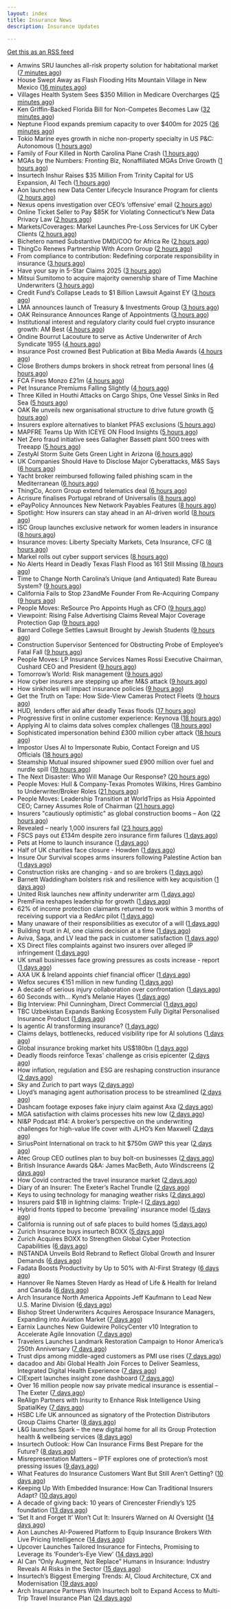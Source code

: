 ```yaml
---
layout: index
title: Insurance News
description: Insurance Updates

---
```


[Get this as an RSS feed](/insurance.rss)

<!-- news_marker starts -->
- Amwins SRU launches all-risk property solution for habitational market ([7 minutes ago](https://www.reinsurancene.ws/amwins-sru-launches-all-risk-property-solution-for-habitational-market/))
- House Swept Away as Flash Flooding Hits Mountain Village in New Mexico ([16 minutes ago](https://www.insurancejournal.com/news/west/2025/07/09/830968.htm))
- Villages Health System Sees $350 Million in Medicare Overcharges ([25 minutes ago](https://www.insurancejournal.com/news/southeast/2025/07/09/830964.htm))
- Ken Griffin-Backed Florida Bill for Non-Competes Becomes Law ([32 minutes ago](https://www.insurancejournal.com/news/southeast/2025/07/09/830961.htm))
- Neptune Flood expands premium capacity to over $400m for 2025 ([36 minutes ago](https://www.reinsurancene.ws/neptune-flood-expands-premium-capacity-to-over-400m-for-2025/))
- Tokio Marine eyes growth in niche non-property specialty in US P&C: Autonomous ([1 hours ago](https://www.reinsurancene.ws/tokio-marine-eyes-growth-in-niche-non-property-specialty-in-us-pc-autonomous/))
- Family of Four Killed in North Carolina Plane Crash ([1 hours ago](https://www.insurancejournal.com/news/southeast/2025/07/09/830953.htm))
- MGAs by the Numbers: Fronting Biz, Nonaffiliated MGAs Drive Growth ([1 hours ago](https://www.insurancejournal.com/news/national/2025/07/09/830954.htm))
- Insurtech Inshur Raises $35 Million From Trinity Capital for US Expansion, AI Tech ([1 hours ago](https://www.insurancejournal.com/news/national/2025/07/09/830850.htm))
- Aon launches new Data Center Lifecycle Insurance Program for clients ([2 hours ago](https://www.reinsurancene.ws/aon-launches-new-data-center-lifecycle-insurance-program-for-clients/))
- Nexus opens investigation over CEO’s ‘offensive’ email ([2 hours ago](https://www.postonline.co.uk/lloyd%E2%80%99slondon/7958105/nexus-opens-investigation-over-ceo%E2%80%99s-%E2%80%98offensive%E2%80%99-email))
- Online Ticket Seller to Pay $85K for Violating Connecticut’s New  Data Privacy Law ([2 hours ago](https://www.insurancejournal.com/news/east/2025/07/09/830941.htm))
- Markets/Coverages: Markel Launches Pre-Loss Services for UK Cyber Clients ([2 hours ago](https://www.insurancejournal.com/news/international/2025/07/09/830943.htm))
- Bichetero named Substantive DMD/COO for Africa Re ([2 hours ago](https://www.reinsurancene.ws/bichetero-named-substantive-dmd-coo-for-africa-re/))
- ThingCo Renews Partnership With Acorn Group ([2 hours ago](https://insurance-edge.net/2025/07/09/thingco-renews-partnership-with-acorn-group/))
- From compliance to contribution: Redefining corporate responsibility in insurance ([3 hours ago](https://www.insurancebusinessmag.com/uk/news/breaking-news/from-compliance-to-contribution-redefining-corporate-responsibility-in-insurance-541939.aspx))
- Have your say in 5-Star Claims 2025 ([3 hours ago](https://www.insurancebusinessmag.com/uk/news/claims/have-your-say-in-5star-claims-2025-541937.aspx))
- Mitsui Sumitomo to acquire majority ownership share of Time Machine Underwriters ([3 hours ago](https://www.reinsurancene.ws/mitsui-sumitomo-to-acquire-majority-ownership-share-of-time-machine-underwriters/))
- Credit Fund’s Collapse Leads to $1 Billion Lawsuit Against EY ([3 hours ago](https://www.insurancejournal.com/news/international/2025/07/09/830928.htm))
- LMA announces launch of Treasury & Investments Group ([3 hours ago](https://www.reinsurancene.ws/lma-announces-launch-of-treasury-investments-group/))
- OAK Reinsurance Announces Range of Appointments ([3 hours ago](https://insurance-edge.net/2025/07/09/oak-reinsurance-announces-range-of-appointments/))
- Institutional interest and regulatory clarity could fuel crypto insurance growth: AM Best ([4 hours ago](https://www.reinsurancene.ws/institutional-interest-and-regulatory-clarity-could-fuel-crypto-insurance-growth-am-best/))
- Ondine Bourrut Lacouture to serve as Active Underwriter of Arch Syndicate 1955 ([4 hours ago](https://www.reinsurancene.ws/ondine-bourrut-lacouture-to-serve-as-active-underwriter-of-arch-syndicate-1955/))
- Insurance Post crowned Best Publication at Biba Media Awards ([4 hours ago](https://www.postonline.co.uk/news/7958106/insurance-post-crowned-best-publication-at-biba-media-awards))
- Close Brothers dumps brokers in shock retreat from personal lines ([4 hours ago](https://www.insurancebusinessmag.com/uk/news/breaking-news/close-brothers-dumps-brokers-in-shock-retreat-from-personal-lines-541924.aspx))
- FCA Fines Monzo £21m ([4 hours ago](https://insurance-edge.net/2025/07/09/fca-fines-monzo-21m/))
- Pet Insurance Premiums Falling Slightly ([4 hours ago](https://insurance-edge.net/2025/07/09/pet-insurance-premiums-falling-slightly/))
- Three Killed in Houthi Attacks on Cargo Ships, One Vessel Sinks in Red Sea ([5 hours ago](https://www.insurancejournal.com/news/international/2025/07/09/830920.htm))
- OAK Re unveils new organisational structure to drive future growth ([5 hours ago](https://www.reinsurancene.ws/oak-re-unveils-new-organisational-structure-to-drive-future-growth/))
- Insurers explore alternatives to blanket PFAS exclusions ([5 hours ago](https://www.postonline.co.uk/commercial/7958054/insurers-explore-alternatives-to-blanket-pfas-exclusions))
- MAPFRE Teams Up With ICEYE ON Flood Insights ([5 hours ago](https://insurance-edge.net/2025/07/09/mapfre-teams-up-with-iceye-on-flood-insights/))
- Net Zero fraud initiative sees Gallagher Bassett plant 500 trees with Treeapp ([5 hours ago](https://www.insurancebusinessmag.com/uk/news/environmental/net-zero-fraud-initiative-sees-gallagher-bassett-plant-500-trees-with-treeapp-541918.aspx))
- ZestyAI Storm Suite Gets Green Light in Arizona ([6 hours ago](https://insurance-edge.net/2025/07/09/zestyai-storm-suite-gets-green-light-in-arizona/))
- UK Companies Should Have to Disclose Major Cyberattacks, M&S Says ([6 hours ago](https://www.insurancejournal.com/news/international/2025/07/09/830910.htm))
- Yacht broker reimbursed following failed phishing scam in the Mediterranean ([6 hours ago](https://www.insurancebusinessmag.com/uk/news/cyber/yacht-broker-reimbursed-following-failed-phishing-scam-in-the-mediterranean-541911.aspx))
- ThingCo, Acorn Group extend telematics deal ([6 hours ago](https://www.insurancebusinessmag.com/uk/news/auto-motor/thingco-acorn-group-extend-telematics-deal-541908.aspx))
- Acrisure finalises Portugal rebrand of Universalis ([8 hours ago](https://www.insurancebusinessmag.com/uk/news/breaking-news/acrisure-finalises-portugal-rebrand-of-universalis-541900.aspx))
- ePayPolicy Announces New Network Payables Features ([8 hours ago](https://www.insurancejournal.com/services/newswire/2025/07/09/830852.htm))
- Spotlight: How insurers can stay ahead in an AI-driven world ([8 hours ago](https://www.postonline.co.uk/market-access/technology/7957883/spotlight%C2%A0how-insurers-can-stay-ahead-in-an-ai-driven-world))
- ISC Group launches exclusive network for women leaders in insurance ([8 hours ago](https://www.insurancebusinessmag.com/uk/news/diversity-inclusion/isc-group-launches-exclusive-network-for-women-leaders-in-insurance-541899.aspx))
- Insurance moves: Liberty Specialty Markets, Ceta Insurance, CFC ([8 hours ago](https://www.insurancebusinessmag.com/uk/news/breaking-news/insurance-moves-liberty-specialty-markets-ceta-insurance-cfc-541898.aspx))
- Markel rolls out cyber support services ([8 hours ago](https://www.insurancebusinessmag.com/uk/news/cyber/markel-rolls-out-cyber-support-services-541897.aspx))
- No Alerts Heard in Deadly Texas Flash Flood as 161 Still Missing ([8 hours ago](https://www.insurancejournal.com/news/southcentral/2025/07/09/830903.htm))
- Time to Change North Carolina’s Unique (and Antiquated) Rate Bureau System? ([9 hours ago](https://www.insurancejournal.com/news/southeast/2025/07/09/830815.htm))
- California Fails to Stop 23andMe Founder From Re-Acquiring Company ([9 hours ago](https://www.insurancejournal.com/news/west/2025/07/09/830859.htm))
- People Moves: ReSource Pro Appoints Hugh as CFO ([9 hours ago](https://www.insurancejournal.com/news/east/2025/07/09/830802.htm))
- Viewpoint: Rising False Advertising Claims Reveal Major Coverage Protection Gap ([9 hours ago](https://www.insurancejournal.com/news/international/2025/07/09/830736.htm))
- Barnard College Settles Lawsuit Brought by Jewish Students ([9 hours ago](https://www.insurancejournal.com/news/east/2025/07/09/830883.htm))
- Construction Supervisor Sentenced for Obstructing Probe of Employee’s Fatal Fall ([9 hours ago](https://www.insurancejournal.com/news/east/2025/07/09/830768.htm))
- People Moves: LP Insurance Services Names Rossi Executive Chairman, Cushard CEO and President ([9 hours ago](https://www.insurancejournal.com/news/west/2025/07/09/830065.htm))
- Tomorrow’s World: Risk management ([9 hours ago](https://www.postonline.co.uk/risk-management/7958004/tomorrow%E2%80%99s-world-risk-management))
- How cyber insurers are stepping up after M&S attack ([9 hours ago](https://www.postonline.co.uk/commercial/7957857/how-cyber-insurers-are-stepping-up-after-ms-attack))
- How sinkholes will impact insurance policies ([9 hours ago](https://www.postonline.co.uk/claims/7957607/how-sinkholes-will-impact-insurance-policies))
- Get the Truth on Tape: How Side-View Cameras Protect Fleets ([9 hours ago](https://www.insurancejournal.com/blogs/iat/2025/07/09/830280.htm))
- HUD, lenders offer aid after deadly Texas floods ([17 hours ago](https://www.dig-in.com/news/mortgage-relief-rolls-out-in-flood-hit-texas))
- Progressive first in online customer experience: Keynova ([18 hours ago](https://www.dig-in.com/news/progressive-first-in-online-customer-experience-keynova))
- Applying AI to claims data solves complex challenges ([18 hours ago](https://www.dig-in.com/news/applying-ai-to-claims-data-solves-complex-challenges))
- Sophisticated impersonation behind £300 million cyber attack ([18 hours ago](https://www.insurancebusinessmag.com/uk/news/cyber/sophisticated-impersonation-behind-300-million-cyber-attack-541874.aspx))
- Impostor Uses AI to Impersonate Rubio, Contact Foreign and US Officials ([18 hours ago](https://www.insurancejournal.com/news/national/2025/07/08/830844.htm))
- Steamship Mutual insured shipowner sued £900 million over fuel and nurdle spill ([19 hours ago](https://www.insurancebusinessmag.com/uk/news/marine/steamship-mutual-insured-shipowner-sued-900-million-over-fuel-and-nurdle-spill-541866.aspx))
- The Next Disaster: Who Will Manage Our Response? ([20 hours ago](https://www.insurancejournal.com/blogs/right-street/2025/07/08/830824.htm))
- People Moves: Hull & Company-Texas Promotes Wilkins, Hires Gambino to Underwriter/Broker Roles ([21 hours ago](https://www.insurancejournal.com/news/southcentral/2025/07/08/830805.htm))
- People Moves: Leadership Transition at WorldTrips as Hsia Appointed CEO; Carney Assumes Role of Chairman ([21 hours ago](https://www.insurancejournal.com/news/midwest/2025/07/08/830798.htm))
- Insurers "cautiously optimistic" as global construction booms – Aon ([22 hours ago](https://www.insurancebusinessmag.com/uk/news/construction-engineering/insurers-cautiously-optimistic-as-global-construction-booms--aon-541846.aspx))
- Revealed – nearly 1,000 insurers fail ([23 hours ago](https://www.insurancebusinessmag.com/uk/news/breaking-news/revealed--nearly-1000-insurers-fail-541834.aspx))
- FSCS pays out £134m despite zero insurance firm failures ([1 days ago](https://www.postonline.co.uk/news/7958101/fscs-pays-out-%C2%A3134m-despite-zero-insurance-firm-failures))
- Pets at Home to launch insurance ([1 days ago](https://www.postonline.co.uk/news/7958084/pets-at-home-to-launch-insurance))
- Half of UK charities face closure - Howden ([1 days ago](https://www.insurancebusinessmag.com/uk/news/non-profits/half-of-uk-charities-face-closure--howden-541780.aspx))
- Insure Our Survival scopes arms insurers following Palestine Action ban ([1 days ago](https://www.postonline.co.uk/news/7958094/insure-our-survival-scopes-arms-insurers-following-palestine-action-ban))
- Construction risks are changing - and so are brokers ([1 days ago](https://www.insurancebusinessmag.com/uk/news/construction-engineering/construction-risks-are-changing--and-so-are-brokers-541779.aspx))
- Barnett Waddingham bolsters risk and resilience with key acquisition ([1 days ago](https://www.insurancebusinessmag.com/uk/news/breaking-news/barnett-waddingham-bolsters-risk-and-resilience-with-key-acquisition-541778.aspx))
- United Risk launches new affinity underwriter arm ([1 days ago](https://www.insurancebusinessmag.com/uk/news/breaking-news/united-risk-launches-new-affinity-underwriter-arm-541777.aspx))
- PremFina reshapes leadership for growth ([1 days ago](https://www.insurancebusinessmag.com/uk/news/breaking-news/premfina-reshapes-leadership-for-growth-541775.aspx))
- 62% of income protection claimants returned to work within 3 months of receiving support via a RedArc pilot ([1 days ago](https://ifamagazine.com/62-of-income-protection-claimants-returned-to-work-within-3-months-of-receiving-support-via-a-redarc-pilot/))
- Many unaware of their responsibilities as executor of a will ([1 days ago](https://ifamagazine.com/many-unaware-of-their-responsibilities-as-executor-of-a-will/))
- Building trust in AI, one claims decision at a time ([1 days ago](https://www.postonline.co.uk/market-access/technology/7957963/building-trust-in-ai-one-claims-decision-at-a-time))
- Aviva, Saga, and LV lead the pack in customer satisfaction ([1 days ago](https://www.postonline.co.uk/personal/7958093/aviva-saga-and-lv-lead-the-pack-in-customer-satisfaction))
- XS Direct files complaints against two insurers over alleged IP infringement ([1 days ago](https://www.insurancebusinessmag.com/uk/news/legal-insights/xs-direct-files-complaints-against-two-insurers-over-alleged-ip-infringement-541743.aspx))
- UK small businesses face growing pressures as costs increase - report ([1 days ago](https://www.insurancebusinessmag.com/uk/news/sme/uk-small-businesses-face-growing-pressures-as-costs-increase--report-541742.aspx))
- AXA UK & Ireland appoints chief financial officer ([1 days ago](https://www.insurancebusinessmag.com/uk/news/breaking-news/axa-uk-and-ireland-appoints-chief-financial-officer-541741.aspx))
- Wefox secures €151 million in new funding ([1 days ago](https://www.insurancebusinessmag.com/uk/news/technology/wefox-secures-151-million-in-new-funding-541740.aspx))
- A decade of serious injury collaboration over confrontation ([1 days ago](https://www.postonline.co.uk/claims/7958011/a-decade-of-serious-injury-collaboration-over-confrontation))
- 60 Seconds with... Kynd’s Melanie Hayes ([1 days ago](https://www.postonline.co.uk/people/7957955/60-seconds-with-kynd%E2%80%99s-melanie-hayes))
- Big Interview: Phil Cunningham, Direct Commercial ([1 days ago](https://www.postonline.co.uk/people/7958052/big-interview-phil-cunningham-direct-commercial))
- TBC Uzbekistan Expands Banking Ecosystem Fully Digital Personalised Insurance Product ([1 days ago](https://thefintechtimes.com/tbc-uzbekistan-launches-fully-digital-personalised-insurance-product/))
- Is agentic AI transforming insurance? ([1 days ago](https://www.dig-in.com/opinion/is-agentic-ai-transforming-insurance))
- Claims delays, bottlenecks, reduced visibility ripe for AI solutions ([1 days ago](https://www.dig-in.com/news/claims-delays-bottlenecks-visibility-ripe-for-ai-solutions))
- Global insurance broking market hits US$180bn ([1 days ago](https://www.insurancebusinessmag.com/uk/news/breaking-news/global-insurance-broking-market-hits-us180bn-541683.aspx))
- Deadly floods reinforce Texas' challenge as crisis epicenter ([2 days ago](https://www.dig-in.com/articles/deadly-floods-reinforce-texas-challenge-as-crisis-picenter))
- How inflation, regulation and ESG are reshaping construction insurance ([2 days ago](https://www.insurancebusinessmag.com/uk/tv/how-inflation-regulation-and-esg-are-reshaping-construction-insurance-541632.aspx))
- Sky and Zurich to part ways ([2 days ago](https://www.postonline.co.uk/news/7958081/sky-and-zurich-to-part-ways))
- Lloyd’s managing agent authorisation process to be streamlined ([2 days ago](https://www.postonline.co.uk/regulation/7958088/lloyd%E2%80%99s-managing-agent-authorisation-process-to-be-streamlined))
- Dashcam footage exposes fake injury claim against Axa ([2 days ago](https://www.postonline.co.uk/personal/7958087/dashcam-footage-exposes-%C2%A374000-fake-injury-claim-against-axa))
- MGA satisfaction with claims processes hits new low ([2 days ago](https://www.postonline.co.uk/claims/7958078/mga-satisfaction-with-claims-processes-hits-new-low))
- NI&P Podcast #14: A broker’s perspective on the underwriting challenges for high-value life cover with JLHO’s Ken Maxwell ([2 days ago](https://ifamagazine.com/nip-podcast-14-a-brokers-perspective-on-the-underwriting-challenges-for-high-value-life-cover-with-jlhos-ken-maxwell/))
- SiriusPoint International on track to hit $750m GWP this year ([2 days ago](https://www.postonline.co.uk/commercial/7958085/siriuspoint-international-on-track-to-hit-750m-gwp-this-year))
- Atec Group CEO outlines plan to buy bolt-on businesses ([2 days ago](https://www.postonline.co.uk/news/7958039/atec-group-ceo-outlines-plan-to-buy-bolt-on-businesses))
- British Insurance Awards Q&A: James MacBeth, Auto Windscreens ([2 days ago](https://www.postonline.co.uk/market-access/motor/7958074/british-insurance-awards-qa-james-macbeth-auto-windscreens))
- How Covid contracted the travel insurance market ([2 days ago](https://www.postonline.co.uk/personal/7957923/how-covid-contracted-the-travel-insurance-market))
- Diary of an Insurer: The Exeter’s Rachel Trundle ([2 days ago](https://www.postonline.co.uk/people/7957519/diary-of-an-insurer-the-exeter%E2%80%99s-rachel-trundle))
- Keys to using technology for managing weather risks ([2 days ago](https://www.dig-in.com/news/using-technology-to-manage-weather-risks))
- Insurers paid $1B in lightning claims: Triple-I ([2 days ago](https://www.dig-in.com/news/insurers-paid-1b-in-lightning-claims-triple-i))
- Hybrid fronts tipped to become ‘prevailing’ insurance model ([5 days ago](https://www.postonline.co.uk/news/7958080/hybrid-fronts-tipped-to-become-%E2%80%98prevailing%E2%80%99-insurance-model))
- California is running out of safe places to build homes ([5 days ago](https://www.dig-in.com/articles/california-is-running-out-of-safe-places-to-build-homes))
- Zurich Insurance buys insurtech BOXX ([5 days ago](https://www.dig-in.com/articles/zurich-insurance-buys-insurtech-boxx))
- Zurich Acquires BOXX to Strengthen Global Cyber Protection Capabilities ([6 days ago](https://www.insurtechinsights.com/zurich-acquires-boxx-to-strengthen-global-cyber-protection-capabilities/))
- INSTANDA Unveils Bold Rebrand to Reflect Global Growth and Insurer Demands ([6 days ago](https://www.insurtechinsights.com/instanda-unveils-bold-rebrand-to-reflect-global-growth-and-insurer-demands/))
- Fadata Boosts Productivity by Up to 50% with AI-First Strategy ([6 days ago](https://www.insurtechinsights.com/fadata-boosts-productivity-by-up-to-50-with-ai-first-strategy/))
- Hannover Re Names Steven Hardy as Head of Life & Health for Ireland and Canada ([6 days ago](https://www.insurtechinsights.com/hannover-re-names-steven-hardy-as-head-of-life-health-for-ireland-and-canada/))
- Arch Insurance North America Appoints Jeff Kaufmann to Lead New U.S. Marine Division ([6 days ago](https://www.insurtechinsights.com/arch-insurance-north-america-appoints-jeff-kaufmann-to-lead-new-u-s-marine-division/))
- Bishop Street Underwriters Acquires Aerospace Insurance Managers, Expanding into Aviation Market ([7 days ago](https://www.insurtechinsights.com/bishop-street-underwriters-acquires-aerospace-insurance-managers-expanding-into-aviation-market/))
- Earnix Launches New Guidewire PolicyCenter v10 Integration to Accelerate Agile Innovation ([7 days ago](https://www.insurtechinsights.com/earnix-launches-new-guidewire-policycenter-v10-integration-to-accelerate-agile-innovation/))
- Travelers Launches Landmark Restoration Campaign to Honor America’s 250th Anniversary ([7 days ago](https://www.insurtechinsights.com/travelers-launches-landmark-restoration-campaign-to-honor-americas-250th-anniversary/))
- Trust dips among middle-aged customers as PMI use rises ([7 days ago](https://ifamagazine.com/trust-dips-among-middle-aged-customers-as-pmi-use-rises/))
- dacadoo and Abi Global Health Join Forces to Deliver Seamless, Integrated Digital Health Experience ([7 days ago](https://www.insurtechinsights.com/dacadoo-and-abi-global-health-join-forces-to-deliver-seamless-integrated-digital-health-experience/))
- CIExpert launches insight zone dashboard ([7 days ago](https://ifamagazine.com/ciexpert-launches-insight-zone-dashboard/))
- Over 16 million people now say private medical insurance is essential – The Exeter ([7 days ago](https://ifamagazine.com/over-16-million-people-now-say-private-medical-insurance-is-essential-the-exeter/))
- ReAlign Partners with Insurity to Enhance Risk Intelligence Using SpatialKey ([7 days ago](https://www.insurtechinsights.com/realign-partners-with-insurity-to-enhance-risk-intelligence-using-spatialkey/))
- HSBC Life UK announced as signatory of the Protection Distributors Group Claims Charter ([8 days ago](https://ifamagazine.com/hsbc-life-uk-announced-as-signatory-of-the-protection-distributors-group-claims-charter/))
- L&G launches Spark – the new digital home for all its Group Protection health & wellbeing services ([8 days ago](https://ifamagazine.com/lg-launches-spark-the-new-digital-home-for-all-its-group-protection-health-wellbeing-services/))
- Insurtech Outlook: How Can Insurance Firms Best Prepare for the Future? ([8 days ago](https://thefintechtimes.com/insurtech-outlook-how-can-insurance-firms-best-prepare-for-the-future/))
- Misrepresentation Matters – IPTF explores one of protection’s most pressing issues ([9 days ago](https://ifamagazine.com/misrepresentation-matters-iptf-explores-one-of-protections-most-pressing-issues/))
- What Features do Insurance Customers Want But Still Aren’t Getting? ([10 days ago](https://thefintechtimes.com/what-features-do-insurance-customers-want-but-still-arent-getting/))
- Keeping Up With Embedded Insurance: How Can Traditional Insurers Adapt? ([10 days ago](https://thefintechtimes.com/keeping-up-with-embedded-insurance-how-can-traditional-insurers-adapt/))
- A decade of giving back: 10 years of Cirencester Friendly’s 125 foundation ([13 days ago](https://ifamagazine.com/a-decade-of-giving-back-10-years-of-cirencester-friendlys-125-foundation/))
- ‘Set It and Forget It’ Won’t Cut It: Insurers Warned on AI Oversight ([14 days ago](https://thefintechtimes.com/set-it-and-forget-it-wont-cut-it-insurers-warned-on-ai-oversight/))
- Aon Launches AI-Powered Platform to Equip Insurance Brokers With Live Pricing Intelligence ([14 days ago](https://thefintechtimes.com/aon-launches-ai-powered-platform-to-equip-insurance-brokers-with-live-pricing-intelligence/))
- Upcover Launches Tailored Insurance for Fintechs, Promising to Leverage its ‘Founder’s-Eye View’ ([14 days ago](https://thefintechtimes.com/upcover-launches-tailored-insurance-for-fintechs-promising-to-leverage-its-founders-eye-view/))
- AI Can “Only Augment, Not Replace” Humans in Insurance: Industry Reveals AI Risks in the Sector ([15 days ago](https://thefintechtimes.com/ai-can-only-augment-not-replace-humans-in-insurance-industry-reveals-ai-risks-in-the-sector/))
- Insurtech’s Biggest Emerging Trends: AI, Cloud Architecture, CX and Modernisation ([19 days ago](https://thefintechtimes.com/insurtech-biggest-emerging-trends-ai-cloud-architecture-cx-and-data/))
- Arch Insurance Partners With Insurtech bolt to Expand Access to Multi-Trip Travel Insurance Plan ([24 days ago](https://thefintechtimes.com/arch-insurance-partners-with-insurtech-bolt-to-expand-access-to-multi-trip-travel-insurance-plan/))

<!-- news_marker ends -->